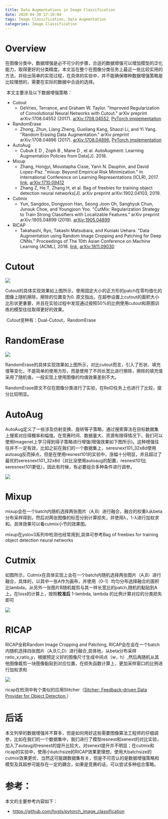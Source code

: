 ```yaml
---
title: Data Augmentations in Image Classification
date: 2020-04-30 17:10:04
tags: Image Classification, Data Augmentation
categories: Image Classification
---
```


# Overview

​	在图像分类中，数据增强是必不可少的步骤，合适的数据增强可以增加模型的泛化能力，取得更好的分类精度。本文旨在整个在图像分类任务上最近一些比较实用的方法，并给出简单的实现过程，在具体的实验中，并不能确保哪种数据增强策略是比较理想的，需要在实际的数据中合适的选择。

​	本文主要涉及以下数据增强策略：

- Cutout
  - DeVries, Terrance, and Graham W. Taylor. "Improved Regularization of Convolutional Neural Networks with Cutout." arXiv preprint arXiv:1708.04552 (2017). [arXiv:1708.04552](https://arxiv.org/abs/1708.04552), [PyTorch implementation](https://github.com/uoguelph-mlrg/Cutout)
- RandomErase
  - Zhong, Zhun, Liang Zheng, Guoliang Kang, Shaozi Li, and Yi Yang. "Random Erasing Data Augmentation." arXiv preprint arXiv:1708.04896 (2017). [arXiv:1708.04896](https://arxiv.org/abs/1708.04896), [PyTorch implementation](https://github.com/zhunzhong07/Random-Erasing)
- AutoAug
  - Cubuk E D , Zoph B , Mane D , et al. AutoAugment: Learning Augmentation Policies from Data[J]. 2018.
- Mixup
  - Zhang, Hongyi, Moustapha Cisse, Yann N. Dauphin, and David Lopez-Paz. "mixup: Beyond Empirical Risk Minimization." In International Conference on Learning Representations (ICLR), 2017. [link](https://openreview.net/forum?id=r1Ddp1-Rb), [arXiv:1710.09412](https://arxiv.org/abs/1710.09412)
  - Zhang Z, He T, Zhang H, et al. Bag of freebies for training object detection neural networks[J]. arXiv preprint arXiv:1902.04103, 2019.
- Cutmix
  - Yun, Sangdoo, Dongyoon Han, Seong Joon Oh, Sanghyuk Chun, Junsuk Choe, and Youngjoon Yoo. "CutMix: Regularization Strategy to Train Strong Classifiers with Localizable Features." arXiv preprint arXiv:1905.04899 (2019). [arXiv:1905.04899](https://arxiv.org/abs/1905.04899)
- RICAP
  - Takahashi, Ryo, Takashi Matsubara, and Kuniaki Uehara. "Data Augmentation using Random Image Cropping and Patching for Deep CNNs." Proceedings of The 10th Asian Conference on Machine Learning (ACML), 2018. [link](http://proceedings.mlr.press/v95/takahashi18a.html), [arXiv:1811.09030](https://arxiv.org/abs/1811.09030)

# Cutout 

<img src="Data-Augmentations-in-Image-Classification/cutout.png" style="zoom:100%;" />

​	Cutout的具体实现效果如上图所示，使用固定大小的正方形的patch在零均值化的图像上随机擦除，擦除的位置变为0. 原文指出，在超参设置上cutout的面积大小比形状更重要，并且在实验过程中发现通过按照50%的比例使用cutout和原图训练的模型往往取得更好的效果。

​	Cutout变种有：Dual-Cutout，RandomErase

# RandomErase

<img src="Data-Augmentations-in-Image-Classification/RandomErase.png" style="zoom:100%;" />

RandomErase的具体实现效果如上图所示，对比cutout而言，引入了形状、填充值等变化，不是简单的使用方形，而是使用了不同长宽比进行擦除，擦除的填充值采用了随机值，一般实现上使用图像的均值效果差别不大。

RandomErase原文不仅在图像分类进行了实验，在ReID任务上也进行了比较，提分比较明显。

# AutoAug

AutoAug定义了一些涉及仿射变换、旋转等子策略，通过搜索算法在目标数据集上搜索对应得概率和幅值。在竞赛时间、数据量大、资源有限得情况下，我们可以使用Imagenet上学习得到得子策略进行增强(增强效果如下图所示)。这种增强往往并不一定有效，比如之前在我们的一个数据集上，seresnext101_32x8d使用autoaug反而掉点，但是在使用resnest101的实验中，涨幅十分明显，并且超过了最优的seresnext101_32x8d（对比没使用autoaug的配置，resnest101比seresnext101更低）。因此有时候，有必要组合多种条件进行调参。

<img src="Data-Augmentations-in-Image-Classification/autoaug.png" style="zoom:100%;" />

# Mixup

mixup会在一个batch内随机选择两张图片（A,B）进行融合，融合的权重λ从beta分布采样得到，然后对两张图像的标签分别计算损失，并使用λ，1-λ进行加权求和。具体效果可以看cutmix小节的效果图。

mixup在yolov3系列中检测也经常用到,具体可参考Bag of freebies for training object detection neural networks

# Cutmix

如图所示，Cutmix在具体实现上会在一个batch内随机选择两张图片（A,B）进行融合，具体的，以其中一张A作为画布，并使用（0-1）均匀分布选择融合的面积比lambda，从另外一张图片B随机裁剪与其一样长宽比的patch,随机的黏贴到A上。在loss的计算上，按照**校准后** 1-lambda, lambda 的比例计算对应的分类损失即可

<img src="Data-Augmentations-in-Image-Classification/mixup-cutout-cumix.png" style="zoom:100%;" />

# RICAP

RICAP全称Random Image Cropping and Patching, RICAP会在会在一个batch内随机选择四张图片（A,B,C,D）进行融合,具体地，从beta分布采样ratio_x,ratio_y，根据预定义好的图像尺寸生成中间点（w，h）,然后再随机从其他图像裁剪一块图像黏贴到对应位置，在损失函数计算上，更加采样窗口的比例进行加权求和

<img src="Data-Augmentations-in-Image-Classification/ricap.png" style="zoom:100%;" />

ricap在检测中有个类似的应用Stitcher（[Sitcher: Feedback-driven Data Provider for Object Detection
  ](https://link.zhihu.com/?target=https%3A//arxiv.org/pdf/2004.12432.pdf)）

# 后话

本文列举的数据增强并不算多，但是如何用好这些需要图像算法工程师的仔细调参，比如在我们的一个数据集中，我们进行了模型resnest和senext的对比实验，加入了autaug对resnest的提升比较大，对senext提升并不明显；在cutmix和ricap的实验中，使用小batchsize的RICAP效果更理想，使用大batchsize的cutmix效果更优，当然这可能跟数据集有关，但是不可否认的是数据增强策略和模型及其超参可能存在一定的耦合，如果是竞赛的话，可以尝试多种组合策略。

# 参考：

本文的主要参考内容如下：

- https://github.com/hysts/pytorch_image_classification